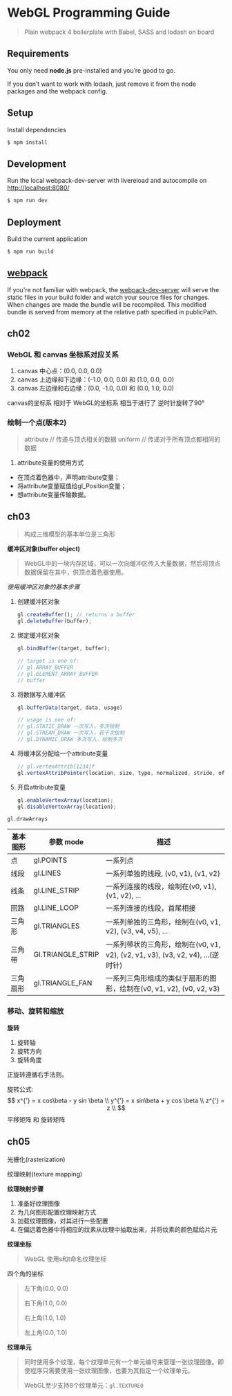 WebGL Programming Guide
===========

> Plain webpack 4 boilerplate with Babel, SASS and lodash on board

## Requirements
You only need <b>node.js</b> pre-installed and you’re good to go. 

If you don’t want to work with lodash, just remove it from the node packages and the webpack config.


## Setup
Install dependencies
```sh
$ npm install
```

## Development
Run the local webpack-dev-server with livereload and autocompile on [http://localhost:8080/](http://localhost:8080/)
```sh
$ npm run dev
```
## Deployment
Build the current application
```sh
$ npm run build
```

## [webpack](https://webpack.js.org/)
If you're not familiar with webpack, the [webpack-dev-server](https://webpack.js.org/configuration/dev-server/) will serve the static files in your build folder and watch your source files for changes.
When changes are made the bundle will be recompiled. This modified bundle is served from memory at the relative path specified in publicPath.

## ch02

### WebGL 和 canvas 坐标系对应关系

1. canvas 中心点：(0.0, 0.0, 0.0)
2. canvas 上边缘和下边缘：(-1.0, 0.0, 0.0) 和 (1.0, 0.0, 0.0)
3. canvas 左边缘和右边缘：(0.0, -1.0, 0.0) 和 (0.0, 1.0, 0.0)

canvas的坐标系 相对于 WebGL的坐标系 相当于进行了 逆时针旋转了90°

### 绘制一个点(版本2)

> attribute // 传递与顶点相关的数据
> uniform // 传递对于所有顶点都相同的数据

1. attribute变量的使用方式

  * 在顶点着色器中，声明attribute变量；
  * 将attribute变量赋值给gl_Position变量；
  * 想attribute变量传输数据。


## ch03

> 构成三维模型的基本单位是三角形



**缓冲区对象(buffer object)**

> WebGL中的一块内存区域，可以一次向缓冲区传入大量数据，然后将顶点数据保留在其中，供顶点着色器使用。



*使用缓冲区对象的基本步骤*

1. 创建缓冲区对象

   ```javascript
   gl.createBuffer(); // returns a buffer
   gl.deleteBuffer(buffer);
   ```

   

2. 绑定缓冲区对象

   ```javascript
   gl.bindBuffer(target, buffer);
   
   // target is one of:
   // gl.ARRAY_BUFFER
   // gl.ELEMENT_ARRAY_BUFFER
   // buffer
   ```

   

3. 将数据写入缓冲区

   ```javascript
   gl.bufferData(target, data, usage)
   
   // usage is one of:
   // gl.STATIC_DRAW 一次写入，多次绘制
   // gl.STREAM_DRAW 一次写入，若干次绘制
   // gl.DYNAMIC_DRAW 多次写入，绘制多次
   ```

   

4. 将缓冲区分配给一个attribute变量

   ```javascript
   // gl.vertexAttrib[1234]f
   gl.vertexAttribPointer(location, size, type, normalized, stride, offset)
   
   ```

   

5. 开启attribute变量

   ```javascript
   gl.enableVertexArray(location);
   gl.disableVertexArray(location);
   ```

   



`gl.drawArrays`



| 基本图形 | 参数 mode         | 描述                                                         |
| -------- | ----------------- | ------------------------------------------------------------ |
| 点       | gl.POINTS         | 一系列点                                                     |
| 线段     | gl.LINES          | 一系列单独的线段, (v0, v1), (v1, v2)                         |
| 线条     | gl.LINE_STRIP     | 一系列连接的线段，绘制在(v0, v1), (v1, v2), ...              |
| 回路     | gl.LINE_LOOP      | 一系列连接的线段，首尾相接                                   |
| 三角形   | gl.TRIANGLES      | 一系列单独的三角形，绘制在(v0, v1, v2), (v3, v4, v5), ...    |
| 三角带   | Gl.TRIANGLE_STRIP | 一系列带状的三角形，绘制在(v0, v1, v2), (v2, v1, v3), (v3, v2, v4), ...(逆时针) |
| 三角扇形 | gl.TRIANGLE_FAN   | 一系列三角形组成的类似于扇形的图形，绘制在(v0, v1, v2), (v0, v2, v3) |



### 移动、旋转和缩放



**旋转**

1. 旋转轴
2. 旋转方向
3. 旋转角度



正旋转遵循右手法则。



旋转公式:
$$
x^{'} = x cos\beta - y sin \beta \\
y^{'} = x sin\beta + y cos \beta \\
z^{'} = z \\
$$
平移矩阵 和 旋转矩阵



## ch05

光栅化(rasterization)

纹理映射(texture mapping)



**纹理映射步骤**

1. 准备好纹理图像
2. 为几何图形配置纹理映射方式
3. 加载纹理图像，对其进行一些配置
4. 在偏远着色器中将相应的纹素从纹理中抽取出来，并将纹素的颜色赋给片元



**纹理坐标**

> WebGL 使用s和t命名纹理坐标

四个角的坐标

> 左下角(0.0, 0.0) 
>
> 右下角(1.0, 0.0)
>
> 右上角(1.0, 1.0)
>
> 左上角(0.0, 1.0)



**纹理单元**

> 同时使用多个纹理，每个纹理单元有一个单元编号来管理一张纹理图像。即使程序只需要使用一张纹理图像，也要为其指定一个纹理单元。
>
> WebGL至少支持8个纹理单元：`gl.TEXTURE0`

